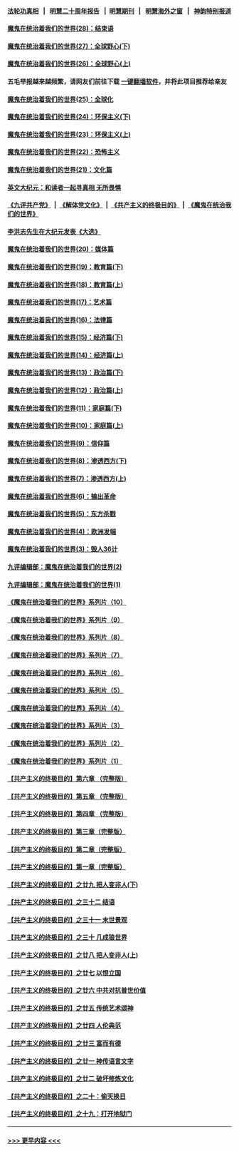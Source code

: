 #### [法轮功真相](https://github.com/gfw-breaker/truth/blob/master/README.md?t=0) &nbsp;&nbsp;|&nbsp;&nbsp; [明慧二十周年报告](https://github.com/gfw-breaker/mh-reports/blob/master/README.md?t=0) &nbsp;&nbsp;|&nbsp;&nbsp;[明慧期刊](https://github.com/gfw-breaker/mh-qikan) &nbsp;&nbsp;|&nbsp;&nbsp; [明慧海外之窗](https://github.com/gfw-breaker/mh-news/blob/master/README.md?t=0) &nbsp;&nbsp;|&nbsp;&nbsp; [神韵特别报道](https://github.com/gfw-breaker/mh-news/blob/master/shenyun.md?t=0)
#### [魔鬼在统治着我们的世界(28)：结束语](../pages/nsc422/n10936246.md?t=06231352) 
#### [魔鬼在统治着我们的世界(27)：全球野心(下)](../pages/nsc422/n10928319.md?t=06231352) 
#### [魔鬼在统治着我们的世界(26)：全球野心(上)](../pages/nsc422/n10900318.md?t=06231352) 
#### 五毛举报越来越频繁，请网友们前往下载 [一键翻墙软件](https://github.com/gfw-breaker/ssr-accounts)，并将此项目推荐给亲友
#### [魔鬼在统治着我们的世界(25)：全球化](../pages/nsc422/n10788205.md?t=06231352) 
#### [魔鬼在统治着我们的世界(24)：环保主义(下)](../pages/nsc422/n10695307.md?t=06231352) 
#### [魔鬼在统治着我们的世界(23)：环保主义(上)](../pages/nsc422/n10688613.md?t=06231352) 
#### [魔鬼在统治着我们的世界(22)：恐怖主义](../pages/nsc422/n10614727.md?t=06231352) 
#### [魔鬼在统治着我们的世界(21)：文化篇](../pages/nsc422/n10597706.md?t=06231352) 
#### [英文大纪元：和读者一起寻真相 无所畏惧](../pages/nsc422/n12542027.md?t=06231352) 
#### [《九评共产党》](https://github.com/begood0513/9ping.md/blob/master/README.md) &nbsp;|&nbsp; [《解体党文化》](../../../../jtdwh.md/blob/master/README.md)  &nbsp;|&nbsp; [《共产主义的终极目的》](../../../../gczydzjmd.md/blob/master/README.md) &nbsp;|&nbsp; [《魔鬼在统治我们的世界》](../../../../mgztzwmdsj.md/blob/master/README.md) 
#### [李洪志先生在大纪元发表《大选》](../pages/nsc422/n12534746.md?t=06231352) 
#### [魔鬼在统治着我们的世界(20)：媒体篇](../pages/nsc422/n10586579.md?t=06231352) 
#### [魔鬼在统治着我们的世界(19)：教育篇(下)](../pages/nsc422/n10564808.md?t=06231352) 
#### [魔鬼在统治着我们的世界(18)：教育篇(上)](../pages/nsc422/n10526970.md?t=06231352) 
#### [魔鬼在统治着我们的世界(17)：艺术篇](../pages/nsc422/n10499093.md?t=06231352) 
#### [魔鬼在统治着我们的世界(16)：法律篇](../pages/nsc422/n10485969.md?t=06231352) 
#### [魔鬼在统治着我们的世界(15)：经济篇(下)](../pages/nsc422/n10469975.md?t=06231352) 
#### [魔鬼在统治着我们的世界(14)：经济篇(上)](../pages/nsc422/n10457370.md?t=06231352) 
#### [魔鬼在统治着我们的世界(13)：政治篇(下)](../pages/nsc422/n10448270.md?t=06231352) 
#### [魔鬼在统治着我们的世界(12)：政治篇(上)](../pages/nsc422/n10444576.md?t=06231352) 
#### [魔鬼在统治着我们的世界(11)：家庭篇(下)](../pages/nsc422/n10440961.md?t=06231352) 
#### [魔鬼在统治着我们的世界(10)：家庭篇(上)](../pages/nsc422/n10435448.md?t=06231352) 
#### [魔鬼在统治着我们的世界(9)：信仰篇](../pages/nsc422/n10432159.md?t=06231352) 
#### [魔鬼在统治着我们的世界(8)：渗透西方(下)](../pages/nsc422/n10429603.md?t=06231352) 
#### [魔鬼在统治着我们的世界(7)：渗透西方(上)](../pages/nsc422/n10426013.md?t=06231352) 
#### [魔鬼在统治着我们的世界(6)：输出革命](../pages/nsc422/n10421536.md?t=06231352) 
#### [魔鬼在统治着我们的世界(5)：东方杀戮](../pages/nsc422/n10417707.md?t=06231352) 
#### [魔鬼在统治着我们的世界(4)：欧洲发端](../pages/nsc422/n10414890.md?t=06231352) 
#### [魔鬼在统治着我们的世界(3)：毁人36计](../pages/nsc422/n10411583.md?t=06231352) 
#### [九评编辑部：魔鬼在统治着我们的世界(2)](../pages/nsc422/n10410036.md?t=06231352) 
#### [九评编辑部：魔鬼在统治着我们的世界(1)](../pages/nsc422/n10406825.md?t=06231352) 
#### [《魔鬼在统治着我们的世界》系列片（10）](../pages/nsc422/n12292670.md?t=06231352) 
#### [《魔鬼在统治着我们的世界》系列片（9）](../pages/nsc422/n12290859.md?t=06231352) 
#### [《魔鬼在统治着我们的世界》系列片（8）](../pages/nsc422/n12287445.md?t=06231352) 
#### [《魔鬼在统治着我们的世界》系列片（7）](../pages/nsc422/n12283425.md?t=06231352) 
#### [《魔鬼在统治着我们的世界》系列片（6）](../pages/nsc422/n12282314.md?t=06231352) 
#### [《魔鬼在统治着我们的世界》系列片（5）](../pages/nsc422/n12281419.md?t=06231352) 
#### [《魔鬼在统治着我们的世界》系列片（4）](../pages/nsc422/n12274024.md?t=06231352) 
#### [《魔鬼在统治着我们的世界》系列片（3）](../pages/nsc422/n12271322.md?t=06231352) 
#### [《魔鬼在统治着我们的世界》系列片（2）](../pages/nsc422/n12269049.md?t=06231352) 
#### [《魔鬼在统治着我们的世界》系列片（1）](../pages/nsc422/n12267575.md?t=06231352) 
#### [【共产主义的终极目的】第六章 （完整版）](../pages/nsc422/n11428913.md?t=06231352) 
#### [【共产主义的终极目的】第五章 （完整版）](../pages/nsc422/n11428912.md?t=06231352) 
#### [【共产主义的终极目的】第四章 （完整版）](../pages/nsc422/n11428907.md?t=06231352) 
#### [【共产主义的终极目的】第三章（完整版）](../pages/nsc422/n11428848.md?t=06231352) 
#### [【共产主义的终极目的】第二章（完整版）](../pages/nsc422/n11428831.md?t=06231352) 
#### [【共产主义的终极目的】第一章（完整版）](../pages/nsc422/n11417651.md?t=06231352) 
#### [【共产主义的终极目的】之廿九 把人变非人(下)](../pages/nsc422/n11344140.md?t=06231352) 
#### [【共产主义的终极目的】之三十二 结语](../pages/nsc422/n11360535.md?t=06231352) 
#### [【共产主义的终极目的】之三十一 末世景观](../pages/nsc422/n11351129.md?t=06231352) 
#### [【共产主义的终极目的】之三十 几成狼世界](../pages/nsc422/n11348280.md?t=06231352) 
#### [【共产主义的终极目的】之廿八 把人变非人(上)](../pages/nsc422/n11340492.md?t=06231352) 
#### [【共产主义的终极目的】之廿七 以恨立国](../pages/nsc422/n11336944.md?t=06231352) 
#### [【共产主义的终极目的】之廿六 中共对抗普世价值](../pages/nsc422/n11324785.md?t=06231352) 
#### [【共产主义的终极目的】之廿五 传统艺术颂神](../pages/nsc422/n11296396.md?t=06231352) 
#### [【共产主义的终极目的】之廿四 人伦典范](../pages/nsc422/n11296397.md?t=06231352) 
#### [【共产主义的终极目的】之廿三 富而有德](../pages/nsc422/n11283598.md?t=06231352) 
#### [【共产主义的终极目的】之廿一 神传语言文字](../pages/nsc422/n11263265.md?t=06231352) 
#### [【共产主义的终极目的】之廿二 破坏修炼文化](../pages/nsc422/n11245728.md?t=06231352) 
#### [【共产主义的终极目的】之二十：偷天换日](../pages/nsc422/n11238846.md?t=06231352) 
#### [【共产主义的终极目的】之十九：打开地狱门](../pages/nsc422/n11206376.md?t=06231352) 

----
#### [ >>> 更早内容 <<< ](../indexes/nsc422-earlier.md)
